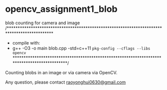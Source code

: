 # opencv_assignment1_blob
blob counting for camera and image
/*********************************************************************************************
 * compile with:
 * g++ -O3 -o main blob.cpp -std=c++11 `pkg-config --cflags --libs opencv`
*********************************************************************************************/

Counting blobs in an image or via camera via OpenCV.

Any question, please contact raoyonghui0630@gmail.com
